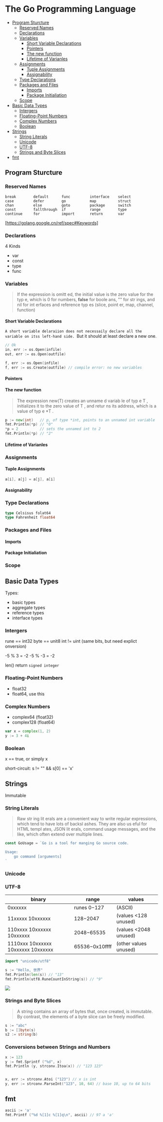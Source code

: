 # The Go Programming Language

<!-- @import "[TOC]" {cmd="toc" depthFrom=2 depthTo=6 orderedList=false} -->

<!-- code_chunk_output -->

- [Program Sturcture](#program-sturcture)
  - [Reserved Names](#reserved-names)
  - [Declarations](#declarations)
  - [Variables](#variables)
    - [Short Variable Declarations](#short-variable-declarations)
    - [Pointers](#pointers)
    - [The new function](#the-new-function)
    - [Lifetime of Varianles](#lifetime-of-varianles)
  - [Assignments](#assignments)
    - [Tuple Assignments](#tuple-assignments)
    - [Assignability](#assignability)
  - [Type Declarations](#type-declarations)
  - [Packages and Files](#packages-and-files)
    - [Imports](#imports)
    - [Package Initialiation](#package-initialiation)
  - [Scope](#scope)
- [Basic Data Types](#basic-data-types)
  - [Intergers](#intergers)
  - [Floating-Point Numbers](#floating-point-numbers)
  - [Complex Numbers](#complex-numbers)
  - [Boolean](#boolean)
- [Strings](#strings)
  - [String Literals](#string-literals)
  - [Unicode](#unicode)
  - [UTF-8](#utf-8)
  - [Strings and Byte Slices](#strings-and-byte-slices)
- [fmt](#fmt)

<!-- /code_chunk_output -->

## Program Sturcture

### Reserved Names

```
break        default      func         interface    select
case         defer        go           map          struct
chan         else         goto         package      switch
const        fallthrough  if           range        type
continue     for          import       return       var
```

[https://golang.google.cn/ref/spec#Keywords]

### Declarations

4 Kinds

- var
- const
- type 
- func 

### Variables

> If the expression is omitt ed, the initial value is the zero value for the typ e, which is 0 for numbers, **false** for boole ans, "" for str ings, and nil for int erfaces and reference typ es (slice, point er, map, channel, function)

#### Short Variable Declarations

`A short variable delaraiion does not necessaily declare all the variable on itss left-hand side. `But it should at least declare a new one.

```go
// Ok
in, err := os.Open(infile)
out, err := os.Open(outfile)
```

```go
f, err := os.Open(infile)
f, err := os.Create(outfile) // compile error: no new variables
```

#### Pointers

#### The new function

> The expression new(T) creates an unname d variab le of typ e T , initializes it to the zero value of T , and retur ns its address, which is a value of typ e *T .

```go
p := new(int)   // p, of type *int, points to an unnamed int variable
fmt.Println(*p) // "0"
*p = 2          // sets the unnamed int to 2
fmt.Println(*p) // "2"
```

#### Lifetime of Varianles

### Assignments

#### Tuple Assignments

```go
a[i], a[j] = a[j], a[i]
```

#### Assignability

### Type Declarations

```go
type Celsisus folat64
type Fahrenheit float64
```

### Packages and Files

#### Imports

#### Package Initialiation

### Scope

## Basic Data Types

Types:

- basic types
- aggregate types
- reference types
- interface types

### Intergers

rune == int32
byte == unit8
int != uint (same bits, but need explict onversion)

-5 % 3 = -2
-5 % -3 = -2

len() return `signed integer`

### Floating-Point Numbers

- float32
- float64, use this 

###  Complex Numbers

- complex64 (float32)
- complex128 (float64)

```go
var x = complex(1, 2)
y := 3 + 4i
```

### Boolean

x == true, or simply x 

short-circuit:
s != "" && s[0] == 'x'

## Strings

Immutable

### String Literals


> Raw str ing lit erals are a convenient way to write regular expressions, which tend to have lots of backsl ashes. They are also us eful for HTML templ ates, JSON lit erals, command usage messages, and the like, which often extend over multiple lines.

```go
const GoUsage = `Go is a tool for manging Go source code.

Usage:
    go command [arguments]
`
```

### Unicode

### UTF-8

binary | range  | values
-------|--------|---
0xxxxxx| runes 0−127 | (ASCII)
11xxxxx 10xxxxxx| 128−2047 |(values <128 unused)
110xxxx 10xxxxxx 10xxxxxx | 2048−65535 | (values <2048 unused)
1110xxx 10xxxxxx 10xxxxxx 10xxxxxx | 65536−0x10ffff | (other values unused)


```go
import "unicode/utf8"

s := "Hello, 世界"
fmt.Println(len(s)) // "13"
fmt.Println(utf8.RuneCountInString(s)) // "9"
```

![](./res/utf8.png)

### Strings and Byte Slices

> A string contains an array of bytes that, once created, is immutable. By contrast, the elements of a byte slice can be freely modified.

```go
s := "abc"
b := []byte(s)
s2 := string(b)
```

### Conversions between Strings and Numbers

```go
x := 123
y := fmt.Sprintf ("%d", x)
fmt.Println (y, strconv.Itoa(x)) // "123 123"


x, err := strconv.Atoi ("123") // x is int
y, err := strconv.ParseInt("123", 10, 64) // base 10, up to 64 bits
```


## fmt

```go
ascii := 'a'
fmt.Printf ("%d %[1]c %[1]q\n", ascii) // 97 a 'a'
```
